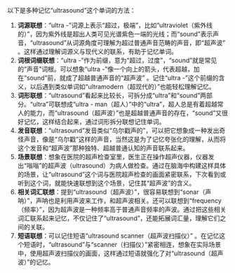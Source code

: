 以下是多种记忆“ultrasound”这个单词的方法：
1. **词源联想**：“ultra -”词源上表示“超过，极端”，比如“ultraviolet（紫外线的）”，因为紫外线是超出人类可见光谱紫色一端的光线；而“sound”表示声音，“ultrasound”从词源角度可理解为超过普通声音范畴的声音，即“超声波” 。这样通过理解词源义与现代义的联系，有助于记忆单词。
2. **词根词缀联想**：“ultra -”作为前缀，意为“超过，过度”，“sound”就是常见的“声音”词根。可以想象“ultra -”像一个向上的箭头，代表超越，加在“sound”前，就成了超越普通声音的“超声波” 。记住“ultra -”这个前缀的含义，以后遇到类似单词如“ultramodern（超现代的）”也能轻松理解记忆。
3. **词形联想**：“ultrasound”看起来比较长，可拆分成“ultra”和“sound”两部分。“ultra”可联想成“ultra - man（超人）”中的“ultra”，超人总是有着超越常人的能力，而“ultrasound（超声波）”也是超越普通声音的存在，“sound”又很好记忆，这样结合起来，通过词形拆分联想记住单词。
4. **发音联想**：“ultrasound”发音类似“乌尔戳声的”，可以把它想象成一种发出奇怪声音，像是“乌尔戳”这样的声音，当然这是为了记忆夸张化的理解，从而将这个发音和“超声波”那种独特、超越普通认知的声音联系起来。
5. **场景联想**：想象在医院的超声检查室里，医生正在操作超声仪器，仪器发出“嗡嗡”的超声波（ultrasound）为病人做检查。通过在脑海中构建这样具体的场景，让“ultrasound”这个词与医院超声检查的画面紧密联系，下次看到或听到这个词，就能快速联想到这个场景，记住其“超声波”的含义。
6. **相关词汇联想**：提到“ultrasound（超声波）”，很容易联想到“sonar（声呐）”，声呐也是利用声波来工作，和超声波相关。还可以联想到“frequency（频率）”，因为超声波是一种频率高于普通声音频率的声波。通过把这些相关词汇联系起来记忆，不仅记住了“ultrasound”，还能拓展词汇量，理解它们之间的关联。
7. **短语联想**：可以记住短语“ultrasound scanner（超声波扫描仪）” 。在记忆这个短语时，“ultrasound”与“scanner（扫描仪）”紧密相连，想象在实际场景中，使用超声波扫描仪的画面，这样通过短语就强化了对“ultrasound（超声波）”的记忆。 